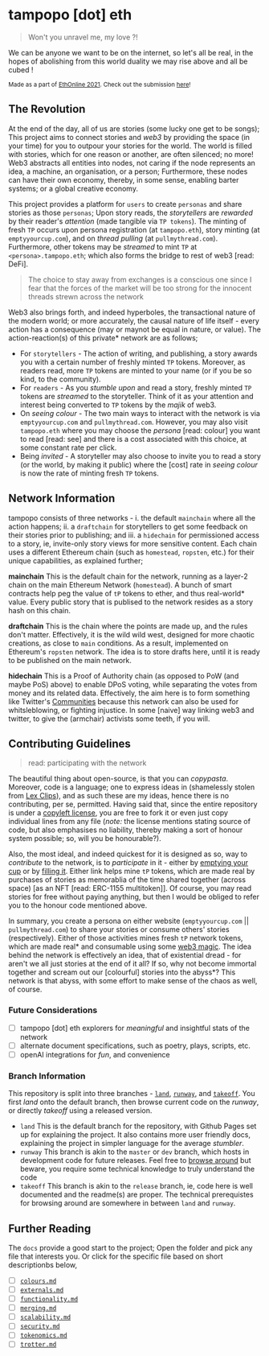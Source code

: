 # tampopo [dot] eth
> Won't you unravel me, my love ?!

We can be anyone we want to be on the internet, so let's all be real, in the hopes of abolishing from this world duality we may rise above and all be cubed !

<small>Made as a part of [EthOnline 2021](https://web.archive.org/web/20210912132034/https://online.ethglobal.com/). Check out the submission [here](https://showcase.ethglobal.com/ethonline2021/tampopo-dot-eth)!</small>

## The Revolution

At the end of the day, all of us are stories (some lucky one get to be songs); This project aims to connect stories and _web3_ by providing the space (in your time) for you to outpour your stories for the world. The world is filled with stories, which for one reason or another, are often silenced; no more! Web3 abstracts all entities into nodes, not caring if the node represents an idea, a machine, an organisation, or a person; Furthermore, these nodes can have their own economy, thereby, in some sense, enabling barter systems; or a global creative economy.

This project provides a platform for `users` to create `personas` and share stories as those `personas`; Upon story reads, the _storytellers_ are _rewarded_ by their reader's _attention_ (made tangible via `TP tokens`). The minting of fresh `TP` occurs upon persona registration (at `tampopo.eth`), story minting (at `emptyyourcup.com`), and on _thread pulling_ (at `pullmythread.com`). Furthermore, other tokens may be _streamed_ to mint `TP` at `<persona>.tampopo.eth`; which also forms the bridge to rest of web3 [read: DeFi].
> The choice to stay away from exchanges is a conscious one since I fear that the forces of the market will be too strong for the innocent threads strewn across the network

Web3 also brings forth, and indeed hyperboles, the transactional nature of the modern world; or more accurately, the causal nature of life itself - every action has a consequence (may or maynot be equal in nature, or value). The action-reaction(s) of this private* network are as follows;
- For `storytellers` - The action of writing, and publishing, a story awards you with a certain number of freshly minted `TP` tokens. Moreover, as readers read, more `TP` tokens are minted to your name (or if you be so kind, to the community).
- For `readers` - As you _stumble upon_ and read a story, freshly minted `TP` tokens are _streamed_ to the storyteller. Think of it as your attention and interest being converted to `TP` tokens by the _majik_ of web3.
- On _seeing colour_ - The two main ways to interact with the network is via `emptyyourcup.com` and `pullmythread.com`. However, you may also visit `tampopo.eth` where you may choose the _persona_ [read: colour] you want to read [read: see] and there is a cost associated with this choice, at some constant rate per click.
- Being _invited_ - A storyteller may also choose to invite you to read a story (or the world, by making it public) where the [cost] rate in _seeing colour_ is now the rate of minting fresh `TP` tokens.

## Network Information

tampopo consists of three networks - i. the default `mainchain` where all the action happens; ii. a `draftchain` for storytellers to get some feedback on their stories prior to publishing; and iii. a `hidechain` for permissioned access to a story, ie, invite-only story views for more sensitive content. Each chain uses a different Ethereum chain (such as `homestead`, `ropsten`, etc.) for their unique capabilities, as explained further;

**mainchain** This is the default chain for the network, running as a layer-2 chain on the main Ethereum Network (`homestead`). A bunch of smart contracts help peg the value of `tP` tokens to ether, and thus real-world* value. Every public story that is publised to the network resides as a story hash on this chain.

**draftchain** This is the chain where the points are made up, and the rules don't matter. Effectively, it is the wild wild west, designed for more chaotic creations, as close to `main` conditions. As a result, implemented on Ethereum's `ropsten` network. The idea is to store drafts here, until it is ready to be published on the main network.

**hidechain** This is a Proof of Authority chain (as opposed to PoW (and maybe PoS) above) to enable DPoS voting, while separating the votes from money and its related data. Effectively, the aim here is to form something like Twitter's [Communities](https://blog.twitter.com/en_us/topics/product/2021/testing-communities) because this network can also be used for whitsleblowing, or fighting injustice. In some [naive] way linking web3 and twitter, to give the (armchair) activists some teeth, if you will.


## Contributing Guidelines
> read: participating with the network

The beautiful thing about open-source, is that you can *copypasta*. Moreover, code is a language; one to express ideas in (shamelessly stolen from [Lex Clips](https://www.youtube.com/c/LexClips)), and as such these are my ideas, hence there is no contributing, per se, permitted. Having said that, since the entire repository is under a [copyleft license](), you are free to fork it or even just copy individual lines from any file (*note:* the license mentions stating source of code, but also emphasises no liability, thereby making a sort of honour system possible; so, will you be honourable?).

Also, the most ideal, and indeed quickest for it is designed as so, way to *contribute* to the network, is to *participate* in it - either by [emptying your cup]() or by [filling it](). Either link helps mine `tP` tokens, which are made real by purchases of stories as memorablia of the time shared together (across space) [as an NFT [read: ERC-1155 multitoken]]. Of course, you may read stories for free without paying anything, but then I would be obliged to refer you to the honour code mentioned above.

In summary, you create a persona on either website (`emptyyourcup.com` || `pullmythread.com`) to share your stories or consume others' stories (respectively). Either of those activities mines fresh `tP` network tokens, which are made real* and consumable using some [web3 magic](). The idea behind the network is effectively an idea, that of existential dread - for aren't we all just stories at the end of it all? If so, why not become immortal together and scream out our [colourful] stories into the abyss*? This network is that abyss, with some effort to make sense of the chaos as well, of course.

### Future Considerations

- [ ] tampopo [dot] eth explorers for *meaningful* and insightful stats of the network
- [ ] alternate document specifications, such as poetry, plays, scripts, etc.
- [ ] openAI integrations for *fun*, and convenience

### Branch Information

This repository is split into three branches - [`land`](), [`runway`](), and [`takeoff`](). You first *land* onto the default branch, then browse current code on the *runway*, or directly *takeoff* using a released version.

- `land` This is the default branch for the repository, with Github Pages set up for explaining the project. It also contains more user friendly docs, explaining the project in simpler language for the average *stumbler*.
- `runway` This branch is akin to the `master` or `dev` branch, which hosts in development code for future releases. Feel free to [browse around]() but beware, you require some technical knowledge to truly understand the code
- `takeoff` This branch is akin to the `release` branch, ie, code here is well documented and the readme(s) are proper. The technical prerequistes for browsing around are somewhere in between `land` and `runway`.

## Further Reading

The `docs` provide a good start to the project; Open the folder and pick any file that interests you. Or click for the specific file based on short descriptionbs below,

- [ ] [`colours.md`]() 
- [ ] [`externals.md`]() 
- [ ] [`functionality.md`]() 
- [ ] [`merging.md`]() 
- [ ] [`scalability.md`]() 
- [ ] [`security.md`]() 
- [ ] [`tokenomics.md`]() 
- [ ] [`trotter.md`]() 
